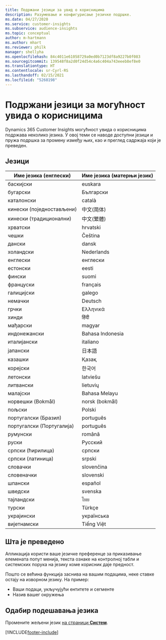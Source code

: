 ```yaml
---
title: Подржани језици за увид о корисницима
description: Разумевање и конфигурисање језичке подршке.
ms.date: 04/27/2020
ms.service: customer-insights
ms.subservice: audience-insights
ms.topic: conceptual
author: m-hartmann
ms.author: mhart
ms.reviewer: philk
manager: shellyha
ms.openlocfilehash: 84c4011e61058729a0ed0b7123df8a9227b0f083
ms.sourcegitcommit: 139548f8a2d0f24d54c4a6c404a743eeeb8ef8e0
ms.translationtype: HT
ms.contentlocale: sr-Cyrl-RS
ms.lasthandoff: 02/15/2021
ms.locfileid: "5268198"
---
```

# <a name="supported-languages-for-audience-insights-capability"></a>Подржани језици за могућност увида о корисницима

Dynamics 365 Customer Insights могућност увида о корисницима подржава неколико језика. У овој теми се наводе доступни језици и пружа подршка за промену између њих, као и преглед садржаја који је преведен.

## <a name="languages"></a>Језици

| Име језика (енглески)|  Име језика (матерњи језик) |
| ------------- | ------------- |
| баскијски | euskara |
| бугарски | Български |
| каталонски | català |
| кинески (поједностављени) | 中文(简体) |
| кинески (традиционални) | 中文(繁體) |
| хрватски | hrvatski |
| чешки | Čeština |
| дански | dansk |
| холандски | Nederlands |
| енглески | енглески |
| естонски | eesti |
| фински | suomi |
| француски | français |
| галицијски | galego |
| немачки | Deutsch |
| грчки | Ελληνικά |
| хинди | हिंदी |
| мађарски | magyar |
| индонежански | Bahasa Indonesia |
| италијански | italiano |
| јапански | 日本語 |
| казашки | Қазақ |
| корејски | 한국어 |
| летонски | latviešu |
| литвански | lietuvių |
| малајски | Bahasa Melayu |
| норвешки (Bokmål) | norsk (bokmål) |
| пољски | Polski |
| португалски (Бразил) | português |
| португалски (Португалија) | português |
| румунски | română |
| руски | Русский |
| српски (ћирилица) | српски |
| српски (латиница) | srpski |
| словачки | slovenčina |
| словеначки | slovenski |
| шпански | español |
| шведски | svenska |
| тајландски | ไทย |
| турски | Türkçe |
| украјински | українська |
| вијетнамски | Tiếng Việt |

## <a name="whats-translated"></a>Шта је преведено

Апликација користи ваше језичке преференце за приказивање елемената попут менија, текста ознаке на контролној табли и системских порука на језику коме корисник даје предност.

Пошто се већина функција заснива на вашим подацима, неке ставке остају на изворном језику. На пример:

- Ваши подаци, укључујући ентитете и сегменте
- Назив вашег окружења

## <a name="choose-your-language-settings"></a>Одабир подешавања језика  

Промените жељени језик [ на страници **Систем**](system.md).


[!INCLUDE[footer-include](../includes/footer-banner.md)]